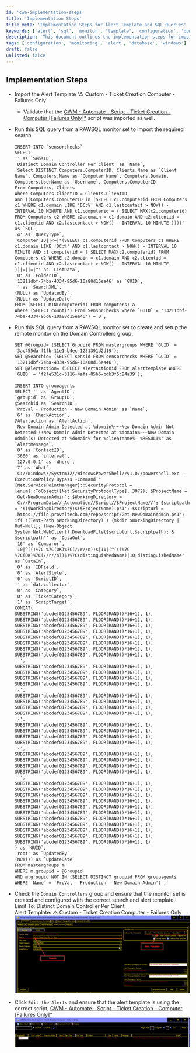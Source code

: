```yaml
---
id: 'cwa-implementation-steps'
title: 'Implementation Steps'
title_meta: 'Implementation Steps for Alert Template and SQL Queries'
keywords: ['alert', 'sql', 'monitor', 'template', 'configuration', 'domain', 'controller']
description: 'This document outlines the implementation steps for importing an alert template and executing SQL queries to set up monitoring for Domain Controllers. It includes detailed instructions for validating scripts, configuring monitors, and ensuring alert templates are correctly set up.'
tags: ['configuration', 'monitoring', 'alert', 'database', 'windows']
draft: false
unlisted: false
---
```

## Implementation Steps

- Import the Alert Template '△ Custom - Ticket Creation Computer - Failures Only'
  - Validate that the [CWM - Automate - Script - Ticket Creation - Computer [Failures Only]*](https://proval.itglue.com/DOC-5078775-13459854) script was imported as well.

- Run this SQL query from a RAWSQL monitor set to import the required search.
  ```
  INSERT INTO `sensorchecks`
  SELECT 
  '' as `SensID`,
  'Distinct Domain Controller Per Client' as `Name`,
  'Select DISTINCT Computers.ComputerID, Clients.Name as `Client Name`, Computers.Name as `Computer Name`, Computers.Domain, Computers.UserName as `Username`, Computers.ComputerID
  From Computers, Clients
  Where Computers.ClientID = Clients.ClientID
  and ((Computers.ComputerID in (SELECT c1.computerid FROM Computers c1 WHERE c1.domain LIKE 'DC:%' AND c1.lastcontact > NOW() - INTERVAL 10 MINUTE AND c1.computerid = ( SELECT MAX(c2.computerid) FROM Computers c2 WHERE c2.domain = c1.domain AND c2.clientid = c1.clientid AND c2.lastcontact > NOW() - INTERVAL 10 MINUTE ))))' as `SQL`,
  '4' as `QueryType`,
  'Computer ID||<=|*(SELECT c1.computerid FROM Computers c1 WHERE c1.domain LIKE 'DC:%' AND c1.lastcontact > NOW() - INTERVAL 10 MINUTE AND c1.computerid = ( SELECT MAX(c2.computerid) FROM Computers c2 WHERE c2.domain = c1.domain AND c2.clientid = c1.clientid AND c2.lastcontact > NOW() - INTERVAL 10 MINUTE ))|=||=|^' as `ListData`,
  '0' as `FolderID`,
  '13211dbf-74ba-4334-95d6-10a88d15ea46' as `GUID`,
  '' as `SearchXML`,
  (NULL) as `UpdatedBy`,
  (NULL) as `UpdateDate`
  FROM (SELECT MIN(computerid) FROM computers) a
  Where (SELECT count(*) From SensorChecks where `GUID` = '13211dbf-74ba-4334-95d6-10a88d15ea46') = 0 ;
  ```

- Run this SQL query from a RAWSQL monitor set to create and setup the remote monitor on the Domain Controllers group.
  ```
  SET @Groupid= (SELECT Groupid FROM mastergroups WHERE `GUID` = '3ac455da-f1fb-11e1-b4ec-1231391d2d19');
  SET @Searchid= (SELECT sensid FROM sensorchecks WHERE `GUID` = '13211dbf-74ba-4334-95d6-10a88d15ea46');
  SET @Alertaction= (SELECT alertactionid FROM alerttemplate WHERE `GUID` = 'f2fe531c-3116-4afa-85b6-bdb3f5c84a39');

  INSERT INTO groupagents 
  SELECT '' as `AgentID`,
  `groupid` as `GroupID`,
  @Searchid as `SearchID`,
  'ProVal - Production - New Domain Admin' as `Name`,
  '6' as `CheckAction`,
  @Alertaction as `AlertAction`,
  'New Domain Admin Detected at %domain%~~~New Domain Admin Not Detected!!!New Domain Admin Detected at %domain%~~~New Domain Admin(s) Detected at %domain% for %clientname%. %RESULT%' as `AlertMessage`,
  '0' as `ContactID`,
  '3600' as `interval`,
  '127.0.0.1' as `Where`,
  '7' as `What`,
  'C://Windows//System32//WindowsPowerShell//v1.0//powershell.exe -ExecutionPolicy Bypass -Command "[Net.ServicePointManager]::SecurityProtocol = [enum]::ToObject([Net.SecurityProtocolType], 3072); $ProjectName = 'Get-NewDomainAdmin'; $WorkingDirectory = 'C://ProgramData//_Automation//Script//$ProjectName//'; $scriptpath = '$($WorkingDirectory)$($ProjectName).ps1'; $scripturl = 'https://file.provaltech.com/repo/script/Get-NewDomainAdmin.ps1'; if( !(Test-Path $WorkingDirectory) ) {mkdir $WorkingDirectory | Out-Null}; (New-Object System.Net.WebClient).DownloadFile($scripturl,$scriptpath); & $scriptpath"' as `DataOut`,
  '16' as `Comparor`,
  '10|^(()%7C %7C(OK)%7C(//r//n))$|11|(^(()%7C %7C(OK)%7C(//r//n))$)%7C(distinguishedName)|10|distinguishedName' as `DataIn`,
  '0' as `IDField`,
  '0' as `AlertStyle`,
  '0' as `ScriptID`,
  '' as `datacollector`,
  '0' as `Category`,
  '0' as `TicketCategory`,
  '1' as `ScriptTarget`,
  CONCAT(
  SUBSTRING('abcdef0123456789', FLOOR(RAND()*16+1), 1),
  SUBSTRING('abcdef0123456789', FLOOR(RAND()*16+1), 1),
  SUBSTRING('abcdef0123456789', FLOOR(RAND()*16+1), 1),
  SUBSTRING('abcdef0123456789', FLOOR(RAND()*16+1), 1),
  SUBSTRING('abcdef0123456789', FLOOR(RAND()*16+1), 1),
  SUBSTRING('abcdef0123456789', FLOOR(RAND()*16+1), 1),
  SUBSTRING('abcdef0123456789', FLOOR(RAND()*16+1), 1),
  SUBSTRING('abcdef0123456789', FLOOR(RAND()*16+1), 1),
  '-',
  SUBSTRING('abcdef0123456789', FLOOR(RAND()*16+1), 1),
  SUBSTRING('abcdef0123456789', FLOOR(RAND()*16+1), 1),
  SUBSTRING('abcdef0123456789', FLOOR(RAND()*16+1), 1),
  SUBSTRING('abcdef0123456789', FLOOR(RAND()*16+1), 1),
  '-',
  SUBSTRING('abcdef0123456789', FLOOR(RAND()*16+1), 1),
  SUBSTRING('abcdef0123456789', FLOOR(RAND()*16+1), 1),
  SUBSTRING('abcdef0123456789', FLOOR(RAND()*16+1), 1),
  SUBSTRING('abcdef0123456789', FLOOR(RAND()*16+1), 1),
  '-',
  SUBSTRING('abcdef0123456789', FLOOR(RAND()*16+1), 1),
  SUBSTRING('abcdef0123456789', FLOOR(RAND()*16+1), 1),
  SUBSTRING('abcdef0123456789', FLOOR(RAND()*16+1), 1),
  SUBSTRING('abcdef0123456789', FLOOR(RAND()*16+1), 1),
  '-',
  SUBSTRING('abcdef0123456789', FLOOR(RAND()*16+1), 1),
  SUBSTRING('abcdef0123456789', FLOOR(RAND()*16+1), 1),
  SUBSTRING('abcdef0123456789', FLOOR(RAND()*16+1), 1),
  SUBSTRING('abcdef0123456789', FLOOR(RAND()*16+1), 1),
  '-',
  SUBSTRING('abcdef0123456789', FLOOR(RAND()*16+1), 1),
  SUBSTRING('abcdef0123456789', FLOOR(RAND()*16+1), 1),
  SUBSTRING('abcdef0123456789', FLOOR(RAND()*16+1), 1),
  SUBSTRING('abcdef0123456789', FLOOR(RAND()*16+1), 1),
  SUBSTRING('abcdef0123456789', FLOOR(RAND()*16+1), 1),
  SUBSTRING('abcdef0123456789', FLOOR(RAND()*16+1), 1),
  SUBSTRING('abcdef0123456789', FLOOR(RAND()*16+1), 1),
  SUBSTRING('abcdef0123456789', FLOOR(RAND()*16+1), 1),
  SUBSTRING('abcdef0123456789', FLOOR(RAND()*16+1), 1),
  SUBSTRING('abcdef0123456789', FLOOR(RAND()*16+1), 1),
  SUBSTRING('abcdef0123456789', FLOOR(RAND()*16+1), 1)
  ) as `GUID`,
  'root' as `UpdatedBy`,
  (NOW()) as `UpdateDate`
  FROM mastergroups m
  WHERE m.groupid = @Groupid
  AND m.groupid NOT IN (SELECT DISTINCT groupid FROM groupagents WHERE `Name` = 'ProVal - Production - New Domain Admin') ;
  ```

- Check the `Domain Controllers` group and ensure that the monitor set is created and configured with the correct search and alert template.  
  Limit To: Distinct Domain Controller Per Client  
  Alert Template: △ Custom - Ticket Creation Computer - Failures Only  
  ![Image](../../../static/img/New-Domain-Admin/image_1.png)

- Click `Edit the Alerts` and ensure that the alert template is using the correct script, [CWM - Automate - Script - Ticket Creation - Computer [Failures Only]*](https://proval.itglue.com/DOC-5078775-13459854)  
  ![Image](../../../static/img/New-Domain-Admin/image_2.png)  
  



